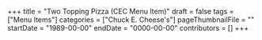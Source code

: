 +++
title = "Two Topping Pizza (CEC Menu Item)"
draft = false
tags = ["Menu Items"]
categories = ["Chuck E. Cheese's"]
pageThumbnailFile = ""
startDate = "1989-00-00"
endDate = "0000-00-00"
contributors = []
+++
